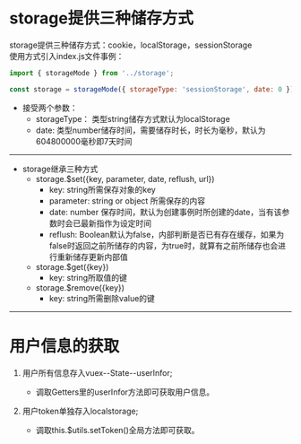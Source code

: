 # storage提供三种储存方式

storage提供三种储存方式：cookie，localStorage，sessionStorage  
使用方式引入index.js文件事例：
```javascript
import { storageMode } from '../storage';

const storage = storageMode({ storageType: 'sessionStorage', date: 0 });
```
* 接受两个参数：
    * storageType： 类型string储存方式默认为localStorage
    * date: 类型number储存时间，需要储存时长，时长为毫秒，默认为604800000毫秒即7天时间
    
******

* storage继承三种方式
    * storage.$set({key, parameter, date, reflush, url})
        * key: string所需保存对象的key
        * parameter: string or object 所需保存的内容
        * date: number 保存时间，默认为创建事例时所创建的date，当有该参数时会已最新指作为设定时间
        * reflush: Boolean默认为false，内部判断是否已有存在缓存，如果为false时返回之前所储存的内容，为true时，就算有之前所储存也会进行重新储存更新内部值
    * storage.$get({key})
        * key: string所取值的键
    * storage.$remove({key})
        * key: string所需删除value的键

----

# 用户信息的获取

1. 用户所有信息存入vuex--State--userInfor;
   * 调取Getters里的userInfor方法即可获取用户信息。

2. 用户token单独存入localstorage;
   * 调取this.$utils.setToken()全局方法即可获取。
